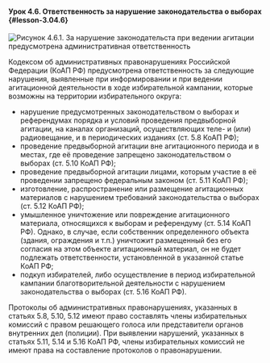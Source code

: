 #### Урок 4.6. Ответственность за нарушение законодательства о выборах {#lesson-3.04.6}

![Рисунок 4.6.1. За нарушение законодательста при ведении агитации предусмотрена административная ответственность ](./3.04.6.1.png)

Кодексом об административных правонарушениях Российской Федерации (КоАП РФ) предусмотрена ответственность за следующие нарушения, выявленные при информировании и при ведении агитационной деятельности в ходе избирательной кампании, которые возможны на территории избирательного округа:

- нарушение предусмотренных законодательством о выборах и референдумах порядка и условий проведения предвыборной агитации, на каналах организаций, осуществляющих теле- и (или) радиовещание, и в периодических изданиях (ст. 5.8 КоАП РФ);
- проведение предвыборной агитации вне агитационного периода и в местах, где её проведение запрещено законодательством о выборах (ст. 5.10 КоАП РФ);
- проведение предвыборной агитации лицами, которым участие в её проведении запрещено федеральным законом (ст. 5.11 КоАП РФ);
- изготовление, распространение или размещение агитационных материалов с нарушением требований законодательства о выборах (ст. 5.12 КоАП РФ);
- умышленное уничтожение или повреждение агитационного материала, относящихся к выборам и референдуму (ст. 5.14 КоАП РФ).
Однако, в случае, если собственник определенного объекта (здания, ограждения и т.п.) уничтожит размещенный без его согласия на этом объекте агитационный материал, он не будет подлежать ответственности, установленной в указанной статье КоАП РФ;
- подкуп избирателей, либо осуществление в период избирательной кампании благотворительной деятельности с нарушением законодательства о выборах (ст. 5.16 КоАП РФ).

Протоколы об административных правонарушениях, указанных в статьях 5.8, 5.10, 5.12 имеют право составлять члены избирательных комиссий с правом решающего голоса или представители органов внутренних дел (полиции). При выявлении нарушений, указанных в статьях 5.11, 5.14 и 5.16 КоАП РФ, члены избирательных комиссий не имеют права на составление протоколов о правонарушении.
